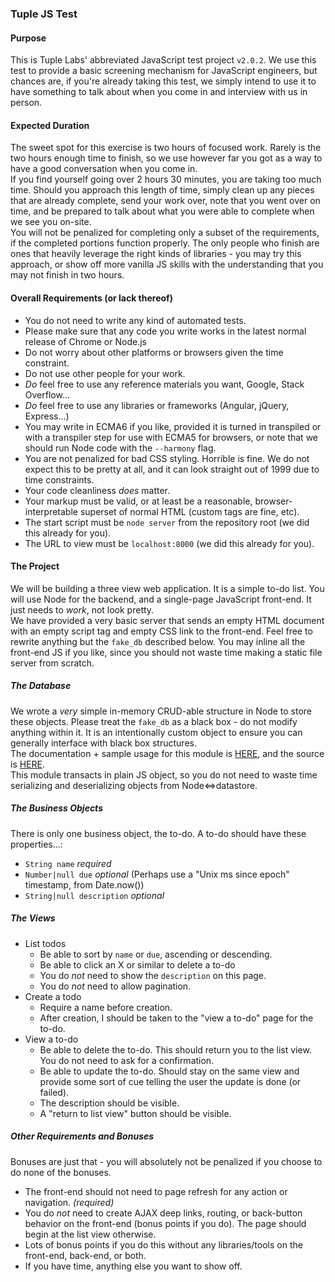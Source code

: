 

### Tuple JS Test

#### Purpose

This is Tuple Labs' abbreviated JavaScript test project `v2.0.2`. We use this test to provide a basic screening mechanism for JavaScript engineers, but chances are, if you're already taking this test, we simply intend to use it to have something to talk about when you come in and interview with us in person.

#### Expected Duration

The sweet spot for this exercise is two hours of focused work. Rarely is the two hours enough time to finish, so we use however far you got as a way to have a good conversation when you come in.  
If you find yourself going over 2 hours 30 minutes, you are taking too much time. Should you approach this length of time, simply clean up any pieces that are already complete, send your work over, note that you went over on time, and be prepared to talk about what you were able to complete when we see you on-site.   
You will not be penalized for completing only a subset of the requirements, if the completed portions function properly. The only people who finish are ones that heavily leverage the right kinds of libraries - you may try this approach, or show off more vanilla JS skills with the understanding that you may not finish in two hours.

#### Overall Requirements (or lack thereof)

- You do not need to write any kind of automated tests.
- Please make sure that any code you write works in the latest normal release of Chrome or Node.js
- Do not worry about other platforms or browsers given the time constraint.
- Do not use other people for your work.
- *Do* feel free to use any reference materials you want, Google, Stack Overflow...
- *Do* feel free to use any libraries or frameworks (Angular, jQuery, Express...)
- You may write in ECMA6 if you like, provided it is turned in transpiled or with a transpiler step for use with ECMA5 for browsers, or note that we should run Node code with the `--harmony` flag.
- You are not penalized for bad CSS styling. Horrible is fine. We do not expect this to be pretty at all, and it can look straight out of 1999 due to time constraints.
- Your code cleanliness *does* matter.
- Your markup must be valid, or at least be a reasonable, browser-interpretable superset of normal HTML (custom tags are fine, etc).
- The start script must be `node server` from the repository root (we did this already for you).
- The URL to view must be `localhost:8000` (we did this already for you).

#### The Project

We will be building a three view web application. It is a simple to-do list. You will use Node for the backend, and a single-page JavaScript front-end. It just needs to *work*, not look pretty.  
We have provided a very basic server that sends an empty HTML document with an empty script tag and empty CSS link to the front-end. Feel free to rewrite anything but the `fake_db` described below. You may inline all the front-end JS if you like, since you should not waste time making a static file server from scratch.

##### The Database

We wrote a *very* simple in-memory CRUD-able structure in Node to store these objects. Please treat the `fake_db` as a black box - do not modify anything within it. It is an intentionally custom object to ensure you can generally interface with black box structures.  
The documentation + sample usage for this module is [HERE](https://github.com/andrew-templeton/tuple-test-js-2/blob/master/seed.js), and the source is [HERE](https://github.com/andrew-templeton/tuple-test-js-2/blob/master/fake_db.js).  
This module transacts in plain JS object, so you do not need to waste time serializing and deserializing objects from Node<=>datastore.

##### The Business Objects

There is only one business object, the to-do. A to-do should have these properties...:
- `String name` *required*
- `Number|null due` *optional* (Perhaps use a "Unix ms since epoch" timestamp, from Date.now())
- `String|null description` *optional*

##### The Views

- List todos
  - Be able to sort by `name` or `due`, ascending or descending.
  - Be able to click an X or similar to delete a to-do
  - You do *not* need to show the `description` on this page.
  - You do *not* need to allow pagination.
- Create a todo
  - Require a name before creation.
  - After creation, I should be taken to the "view a to-do" page for the to-do.
- View a to-do
  - Be able to delete the to-do. This should return you to the list view. You do not need to ask for a confirmation.
  - Be able to update the to-do. Should stay on the same view and provide some sort of cue telling the user the update is done (or failed).
  - The description should be visible.
  - A "return to list view" button should be visible.

##### Other Requirements and Bonuses

Bonuses are just that - you will absolutely not be penalized if you choose to do none of the bonuses.

- The front-end should not need to page refresh for any action or navigation. *(required)*
- You do *not* need to create AJAX deep links, routing, or back-button behavior on the front-end (bonus points if you do). The page should begin at the list view otherwise.
- Lots of bonus points if you do this without any libraries/tools on the front-end, back-end, or both.
- If you have time, anything else you want to show off.


